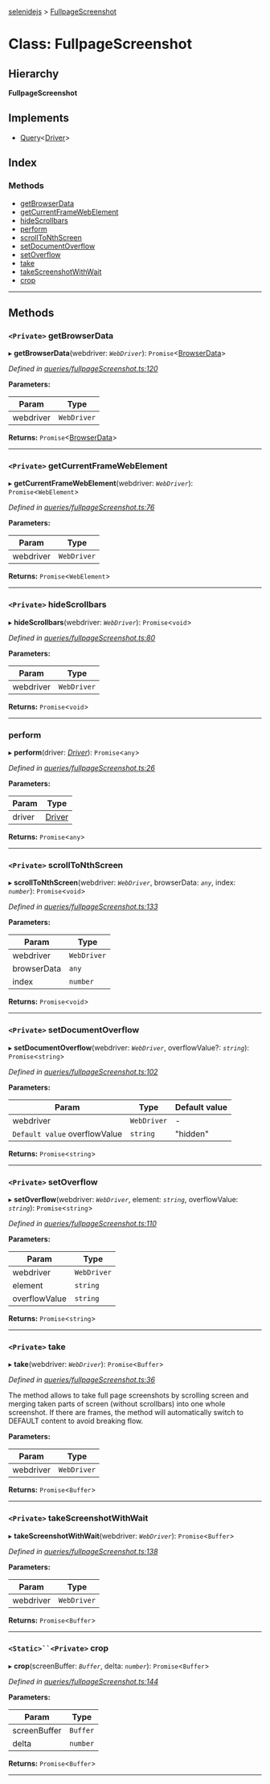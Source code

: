 [selenidejs](../README.md) > [FullpageScreenshot](../classes/fullpagescreenshot.md)

# Class: FullpageScreenshot

## Hierarchy

**FullpageScreenshot**

## Implements

* [Query](../interfaces/query.md)<[Driver](driver.md)>

## Index

### Methods

* [getBrowserData](fullpagescreenshot.md#getbrowserdata)
* [getCurrentFrameWebElement](fullpagescreenshot.md#getcurrentframewebelement)
* [hideScrollbars](fullpagescreenshot.md#hidescrollbars)
* [perform](fullpagescreenshot.md#perform)
* [scrollToNthScreen](fullpagescreenshot.md#scrolltonthscreen)
* [setDocumentOverflow](fullpagescreenshot.md#setdocumentoverflow)
* [setOverflow](fullpagescreenshot.md#setoverflow)
* [take](fullpagescreenshot.md#take)
* [takeScreenshotWithWait](fullpagescreenshot.md#takescreenshotwithwait)
* [crop](fullpagescreenshot.md#crop)

---

## Methods

<a id="getbrowserdata"></a>

### `<Private>` getBrowserData

▸ **getBrowserData**(webdriver: *`WebDriver`*): `Promise`<[BrowserData](../#browserdata)>

*Defined in [queries/fullpageScreenshot.ts:120](https://github.com/KnowledgeExpert/selenidejs/blob/647b1e4/lib/queries/fullpageScreenshot.ts#L120)*

**Parameters:**

| Param | Type |
| ------ | ------ |
| webdriver | `WebDriver` |

**Returns:** `Promise`<[BrowserData](../#browserdata)>

___
<a id="getcurrentframewebelement"></a>

### `<Private>` getCurrentFrameWebElement

▸ **getCurrentFrameWebElement**(webdriver: *`WebDriver`*): `Promise`<`WebElement`>

*Defined in [queries/fullpageScreenshot.ts:76](https://github.com/KnowledgeExpert/selenidejs/blob/647b1e4/lib/queries/fullpageScreenshot.ts#L76)*

**Parameters:**

| Param | Type |
| ------ | ------ |
| webdriver | `WebDriver` |

**Returns:** `Promise`<`WebElement`>

___
<a id="hidescrollbars"></a>

### `<Private>` hideScrollbars

▸ **hideScrollbars**(webdriver: *`WebDriver`*): `Promise`<`void`>

*Defined in [queries/fullpageScreenshot.ts:80](https://github.com/KnowledgeExpert/selenidejs/blob/647b1e4/lib/queries/fullpageScreenshot.ts#L80)*

**Parameters:**

| Param | Type |
| ------ | ------ |
| webdriver | `WebDriver` |

**Returns:** `Promise`<`void`>

___
<a id="perform"></a>

###  perform

▸ **perform**(driver: *[Driver](driver.md)*): `Promise`<`any`>

*Defined in [queries/fullpageScreenshot.ts:26](https://github.com/KnowledgeExpert/selenidejs/blob/647b1e4/lib/queries/fullpageScreenshot.ts#L26)*

**Parameters:**

| Param | Type |
| ------ | ------ |
| driver | [Driver](driver.md) |

**Returns:** `Promise`<`any`>

___
<a id="scrolltonthscreen"></a>

### `<Private>` scrollToNthScreen

▸ **scrollToNthScreen**(webdriver: *`WebDriver`*, browserData: *`any`*, index: *`number`*): `Promise`<`void`>

*Defined in [queries/fullpageScreenshot.ts:133](https://github.com/KnowledgeExpert/selenidejs/blob/647b1e4/lib/queries/fullpageScreenshot.ts#L133)*

**Parameters:**

| Param | Type |
| ------ | ------ |
| webdriver | `WebDriver` |
| browserData | `any` |
| index | `number` |

**Returns:** `Promise`<`void`>

___
<a id="setdocumentoverflow"></a>

### `<Private>` setDocumentOverflow

▸ **setDocumentOverflow**(webdriver: *`WebDriver`*, overflowValue?: *`string`*): `Promise`<`string`>

*Defined in [queries/fullpageScreenshot.ts:102](https://github.com/KnowledgeExpert/selenidejs/blob/647b1e4/lib/queries/fullpageScreenshot.ts#L102)*

**Parameters:**

| Param | Type | Default value |
| ------ | ------ | ------ |
| webdriver | `WebDriver` | - |
| `Default value` overflowValue | `string` | &quot;hidden&quot; |

**Returns:** `Promise`<`string`>

___
<a id="setoverflow"></a>

### `<Private>` setOverflow

▸ **setOverflow**(webdriver: *`WebDriver`*, element: *`string`*, overflowValue: *`string`*): `Promise`<`string`>

*Defined in [queries/fullpageScreenshot.ts:110](https://github.com/KnowledgeExpert/selenidejs/blob/647b1e4/lib/queries/fullpageScreenshot.ts#L110)*

**Parameters:**

| Param | Type |
| ------ | ------ |
| webdriver | `WebDriver` |
| element | `string` |
| overflowValue | `string` |

**Returns:** `Promise`<`string`>

___
<a id="take"></a>

### `<Private>` take

▸ **take**(webdriver: *`WebDriver`*): `Promise`<`Buffer`>

*Defined in [queries/fullpageScreenshot.ts:36](https://github.com/KnowledgeExpert/selenidejs/blob/647b1e4/lib/queries/fullpageScreenshot.ts#L36)*

The method allows to take full page screenshots by scrolling screen and merging taken parts of screen (without scrollbars) into one whole screenshot. If there are frames, the method will automatically switch to DEFAULT content to avoid breaking flow.

**Parameters:**

| Param | Type |
| ------ | ------ |
| webdriver | `WebDriver` |

**Returns:** `Promise`<`Buffer`>

___
<a id="takescreenshotwithwait"></a>

### `<Private>` takeScreenshotWithWait

▸ **takeScreenshotWithWait**(webdriver: *`WebDriver`*): `Promise`<`Buffer`>

*Defined in [queries/fullpageScreenshot.ts:138](https://github.com/KnowledgeExpert/selenidejs/blob/647b1e4/lib/queries/fullpageScreenshot.ts#L138)*

**Parameters:**

| Param | Type |
| ------ | ------ |
| webdriver | `WebDriver` |

**Returns:** `Promise`<`Buffer`>

___
<a id="crop"></a>

### `<Static>``<Private>` crop

▸ **crop**(screenBuffer: *`Buffer`*, delta: *`number`*): `Promise`<`Buffer`>

*Defined in [queries/fullpageScreenshot.ts:144](https://github.com/KnowledgeExpert/selenidejs/blob/647b1e4/lib/queries/fullpageScreenshot.ts#L144)*

**Parameters:**

| Param | Type |
| ------ | ------ |
| screenBuffer | `Buffer` |
| delta | `number` |

**Returns:** `Promise`<`Buffer`>

___

